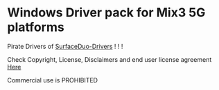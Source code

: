 
# Windows Driver pack for Mix3 5G platforms

Pirate Drivers of [SurfaceDuo-Drivers](https://github.com/WOA-Project/SurfaceDuo-Drivers) ! ! !

Check Copyright, License, Disclaimers and end user license agreement [Here](https://github.com/WOA-Project/SurfaceDuo-Drivers/blob/main/README.md) 

Commercial use is PROHIBITED